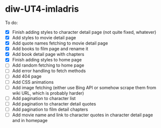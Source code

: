# diw-UT4-imladris

To do:
- [x] Finish adding styles to character detail page (not quite fixed, whatever)
- [x] Add styles to movie detail page
- [x] Add quote names fetching to movie detail page
- [x] Add books to film page and rename it
- [x] Add book detail page with chapters
- [x] Finish adding styles to home page
- [ ] Add random fetching to home page
- [ ] Add error handling to fetch methods
- [ ] Add 404 page
- [ ] Add CSS animations
- [ ] Add image fetching (either use Bing API or somehow scrape them from wiki URL, which is probably harder)
- [ ] Add pagination to character list
- [ ] Add pagination to character detail quotes
- [ ] Add pagination to film detail chapters
- [ ] Add movie name and link to character quotes in character detail page and in homepage
